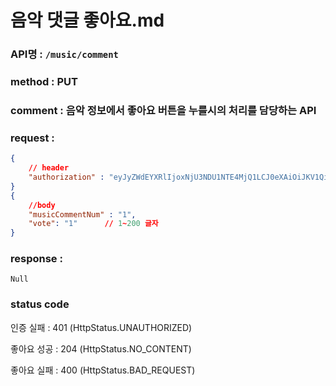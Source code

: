 # 음악 댓글 좋아요.md
### API명 : `/music/comment`

### method :  PUT

### comment : 음악 정보에서 좋아요 버튼을 누를시의 처리를 담당하는 API

### request :
~~~json
{
    // header
    "authorization" : "eyJyZWdEYXRlIjoxNjU3NDU1NTE4MjQ1LCJ0eXAiOiJKV1QiLCJhbGciOiJIUzI1NiJ9.eyJ1c2VyTnVtIjoiNDMiLCJleHAiOjE2NTc0NjYzMTh9.geNy6UmYpSO88SdiU4fRzxVQYhAOiDfSv_J_cArh2JM",
}
{
    //body
    "musicCommentNum" : "1",
    "vote": "1"      // 1~200 글자
}
~~~

### response :
    Null
    
### status code
인증 실패 : 401 (HttpStatus.UNAUTHORIZED)

좋아요 성공 : 204 (HttpStatus.NO_CONTENT)

좋아요 실패 : 400 (HttpStatus.BAD_REQUEST)